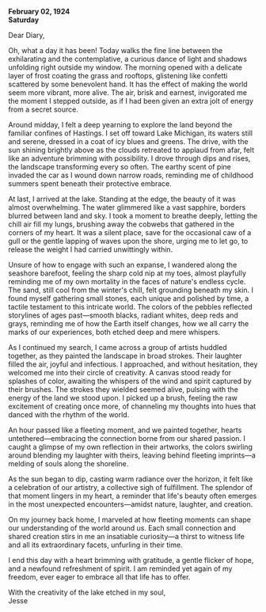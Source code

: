 
**February 02, 1924**   
**Saturday**  

Dear Diary,

Oh, what a day it has been! Today walks the fine line between the exhilarating and the contemplative, a curious dance of light and shadows unfolding right outside my window. The morning opened with a delicate layer of frost coating the grass and rooftops, glistening like confetti scattered by some benevolent hand. It has the effect of making the world seem more vibrant, more alive. The air, brisk and earnest, invigorated me the moment I stepped outside, as if I had been given an extra jolt of energy from a secret source.

Around midday, I felt a deep yearning to explore the land beyond the familiar confines of Hastings. I set off toward Lake Michigan, its waters still and serene, dressed in a coat of icy blues and greens. The drive, with the sun shining brightly above as the clouds retreated to applaud from afar, felt like an adventure brimming with possibility. I drove through dips and rises, the landscape transforming every so often. The earthy scent of pine invaded the car as I wound down narrow roads, reminding me of childhood summers spent beneath their protective embrace.

At last, I arrived at the lake. Standing at the edge, the beauty of it was almost overwhelming. The water glimmered like a vast sapphire, borders blurred between land and sky. I took a moment to breathe deeply, letting the chill air fill my lungs, brushing away the cobwebs that gathered in the corners of my heart. It was a silent place, save for the occasional caw of a gull or the gentle lapping of waves upon the shore, urging me to let go, to release the weight I had carried unwittingly within.

Unsure of how to engage with such an expanse, I wandered along the seashore barefoot, feeling the sharp cold nip at my toes, almost playfully reminding me of my own mortality in the faces of nature's endless cycle. The sand, still cool from the winter's chill, felt grounding beneath my skin. I found myself gathering small stones, each unique and polished by time, a tactile testament to this intricate world. The colors of the pebbles reflected storylines of ages past—smooth blacks, radiant whites, deep reds and grays, reminding me of how the Earth itself changes, how we all carry the marks of our experiences, both etched deep and mere whispers.

As I continued my search, I came across a group of artists huddled together, as they painted the landscape in broad strokes. Their laughter filled the air, joyful and infectious. I approached, and without hesitation, they welcomed me into their circle of creativity. A canvas stood ready for splashes of color, awaiting the whispers of the wind and spirit captured by their brushes. The strokes they wielded seemed alive, pulsing with the energy of the land we stood upon. I picked up a brush, feeling the raw excitement of creating once more, of channeling my thoughts into hues that danced with the rhythm of the world.

An hour passed like a fleeting moment, and we painted together, hearts untethered—embracing the connection borne from our shared passion. I caught a glimpse of my own reflection in their artworks, the colors swirling around blending my laughter with theirs, leaving behind fleeting imprints—a melding of souls along the shoreline.

As the sun began to dip, casting warm radiance over the horizon, it felt like a celebration of our artistry, a collective sigh of fulfillment. The splendor of that moment lingers in my heart, a reminder that life's beauty often emerges in the most unexpected encounters—amidst nature, laughter, and creation.

On my journey back home, I marveled at how fleeting moments can shape our understanding of the world around us. Each small connection and shared creation stirs in me an insatiable curiosity—a thirst to witness life and all its extraordinary facets, unfurling in their time.

I end this day with a heart brimming with gratitude, a gentle flicker of hope, and a newfound refreshment of spirit. I am reminded yet again of my freedom, ever eager to embrace all that life has to offer.

With the creativity of the lake etched in my soul,  
Jesse
